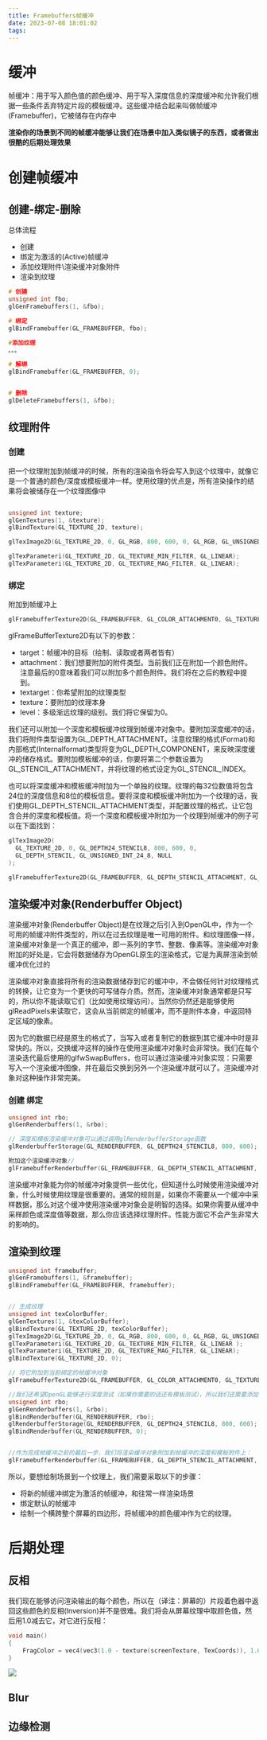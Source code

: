 ```yaml
---
title: Framebuffers帧缓冲
date: 2023-07-08 18:01:02
tags:
---
```

# 缓冲
帧缓冲：用于写入颜色值的颜色缓冲、用于写入深度信息的深度缓冲和允许我们根据一些条件丢弃特定片段的模板缓冲。这些缓冲结合起来叫做帧缓冲(Framebuffer)，它被储存在内存中

**渲染你的场景到不同的帧缓冲能够让我们在场景中加入类似镜子的东西，或者做出很酷的后期处理效果**

# 创建帧缓冲
## 创建-绑定-删除
总体流程
- 创建
- 绑定为激活的(Active)帧缓冲
- 添加纹理附件\渲染缓冲对象附件
- 渲染到纹理
```c++
# 创建
unsigned int fbo;
glGenFramebuffers(1, &fbo);

# 绑定
glBindFramebuffer(GL_FRAMEBUFFER, fbo);

#添加纹理
。。。

# 解绑
glBindFramebuffer(GL_FRAMEBUFFER, 0);


# 删除
glDeleteFramebuffers(1, &fbo);

```

## 纹理附件

### 创建
把一个纹理附加到帧缓冲的时候，所有的渲染指令将会写入到这个纹理中，就像它是一个普通的颜色/深度或模板缓冲一样。使用纹理的优点是，所有渲染操作的结果将会被储存在一个纹理图像中
```c++

unsigned int texture;
glGenTextures(1, &texture);
glBindTexture(GL_TEXTURE_2D, texture);

glTexImage2D(GL_TEXTURE_2D, 0, GL_RGB, 800, 600, 0, GL_RGB, GL_UNSIGNED_BYTE, NULL);

glTexParameteri(GL_TEXTURE_2D, GL_TEXTURE_MIN_FILTER, GL_LINEAR);
glTexParameteri(GL_TEXTURE_2D, GL_TEXTURE_MAG_FILTER, GL_LINEAR);
```

### 绑定
附加到帧缓冲上
```c++
glFramebufferTexture2D(GL_FRAMEBUFFER, GL_COLOR_ATTACHMENT0, GL_TEXTURE_2D, texture, 0);
```
glFrameBufferTexture2D有以下的参数：

- target：帧缓冲的目标（绘制、读取或者两者皆有）
- attachment：我们想要附加的附件类型。当前我们正在附加一个颜色附件。注意最后的0意味着我们可以附加多个颜色附件。我们将在之后的教程中提到。
- textarget：你希望附加的纹理类型
- texture：要附加的纹理本身
- level：多级渐远纹理的级别。我们将它保留为0。

我们还可以附加一个深度和模板缓冲纹理到帧缓冲对象中。要附加深度缓冲的话，我们将附件类型设置为GL_DEPTH_ATTACHMENT。注意纹理的格式(Format)和内部格式(Internalformat)类型将变为GL_DEPTH_COMPONENT，来反映深度缓冲的储存格式。要附加模板缓冲的话，你要将第二个参数设置为GL_STENCIL_ATTACHMENT，并将纹理的格式设定为GL_STENCIL_INDEX。

也可以将深度缓冲和模板缓冲附加为一个单独的纹理。纹理的每32位数值将包含24位的深度信息和8位的模板信息。要将深度和模板缓冲附加为一个纹理的话，我们使用GL_DEPTH_STENCIL_ATTACHMENT类型，并配置纹理的格式，让它包含合并的深度和模板值。将一个深度和模板缓冲附加为一个纹理到帧缓冲的例子可以在下面找到：

```c++
glTexImage2D(
  GL_TEXTURE_2D, 0, GL_DEPTH24_STENCIL8, 800, 600, 0, 
  GL_DEPTH_STENCIL, GL_UNSIGNED_INT_24_8, NULL
);

glFramebufferTexture2D(GL_FRAMEBUFFER, GL_DEPTH_STENCIL_ATTACHMENT, GL_TEXTURE_2D, texture, 0);
```

## 渲染缓冲对象(Renderbuffer Object)
渲染缓冲对象(Renderbuffer Object)是在纹理之后引入到OpenGL中，作为一个可用的帧缓冲附件类型的，所以在过去纹理是唯一可用的附件。和纹理图像一样，渲染缓冲对象是一个真正的缓冲，即一系列的字节、整数、像素等。渲染缓冲对象附加的好处是，它会将数据储存为OpenGL原生的渲染格式，它是为离屏渲染到帧缓冲优化过的

渲染缓冲对象直接将所有的渲染数据储存到它的缓冲中，不会做任何针对纹理格式的转换，让它变为一个更快的可写储存介质。然而，渲染缓冲对象通常都是只写的，所以你不能读取它们（比如使用纹理访问）。当然你仍然还是能够使用glReadPixels来读取它，这会从当前绑定的帧缓冲，而不是附件本身，中返回特定区域的像素。

因为它的数据已经是原生的格式了，当写入或者复制它的数据到其它缓冲中时是非常快的。所以，交换缓冲这样的操作在使用渲染缓冲对象时会非常快。我们在每个渲染迭代最后使用的glfwSwapBuffers，也可以通过渲染缓冲对象实现：只需要写入一个渲染缓冲图像，并在最后交换到另外一个渲染缓冲就可以了。渲染缓冲对象对这种操作非常完美。

### 创建 绑定
```c++
unsigned int rbo;
glGenRenderbuffers(1, &rbo);

// 深度和模板渲染缓冲对象可以通过调用glRenderbufferStorage函数
glRenderbufferStorage(GL_RENDERBUFFER, GL_DEPTH24_STENCIL8, 800, 600);

附加这个渲染缓冲对象//
glFramebufferRenderbuffer(GL_FRAMEBUFFER, GL_DEPTH_STENCIL_ATTACHMENT, GL_RENDERBUFFER, rbo);
```
渲染缓冲对象能为你的帧缓冲对象提供一些优化，但知道什么时候使用渲染缓冲对象，什么时候使用纹理是很重要的。通常的规则是，如果你不需要从一个缓冲中采样数据，那么对这个缓冲使用渲染缓冲对象会是明智的选择。如果你需要从缓冲中采样颜色或深度值等数据，那么你应该选择纹理附件。性能方面它不会产生非常大的影响的。

## 渲染到纹理

```c++
unsigned int framebuffer;
glGenFramebuffers(1, &framebuffer);
glBindFramebuffer(GL_FRAMEBUFFER, framebuffer);


// 生成纹理
unsigned int texColorBuffer;
glGenTextures(1, &texColorBuffer);
glBindTexture(GL_TEXTURE_2D, texColorBuffer);
glTexImage2D(GL_TEXTURE_2D, 0, GL_RGB, 800, 600, 0, GL_RGB, GL_UNSIGNED_BYTE, NULL);
glTexParameteri(GL_TEXTURE_2D, GL_TEXTURE_MIN_FILTER, GL_LINEAR );
glTexParameteri(GL_TEXTURE_2D, GL_TEXTURE_MAG_FILTER, GL_LINEAR);
glBindTexture(GL_TEXTURE_2D, 0);

// 将它附加到当前绑定的帧缓冲对象
glFramebufferTexture2D(GL_FRAMEBUFFER, GL_COLOR_ATTACHMENT0, GL_TEXTURE_2D, texColorBuffer, 0);

//我们还希望OpenGL能够进行深度测试（如果你需要的话还有模板测试），所以我们还需要添加一个深度（和模板）附件到帧缓冲中
unsigned int rbo;
glGenRenderbuffers(1, &rbo);
glBindRenderbuffer(GL_RENDERBUFFER, rbo); 
glRenderbufferStorage(GL_RENDERBUFFER, GL_DEPTH24_STENCIL8, 800, 600);  
glBindRenderbuffer(GL_RENDERBUFFER, 0);


//作为完成帧缓冲之前的最后一步，我们将渲染缓冲对象附加到帧缓冲的深度和模板附件上：
glFramebufferRenderbuffer(GL_FRAMEBUFFER, GL_DEPTH_STENCIL_ATTACHMENT, GL_RENDERBUFFER, rbo);
```
所以，要想绘制场景到一个纹理上，我们需要采取以下的步骤：

- 将新的帧缓冲绑定为激活的帧缓冲，和往常一样渲染场景
- 绑定默认的帧缓冲
- 绘制一个横跨整个屏幕的四边形，将帧缓冲的颜色缓冲作为它的纹理。

# 后期处理

## 反相
我们现在能够访问渲染输出的每个颜色，所以在（译注：屏幕的）片段着色器中返回这些颜色的反相(Inversion)并不是很难。我们将会从屏幕纹理中取颜色值，然后用1.0减去它，对它进行反相：
```c++
void main()
{
    FragColor = vec4(vec3(1.0 - texture(screenTexture, TexCoords)), 1.0);
}
```

![](https://strainbow.oss-cn-hangzhou.aliyuncs.com/20230708182322.png)

## Blur

## 边缘检测


 

